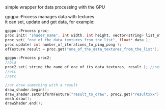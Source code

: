 simple wrapper for data processing with the GPU  

gpgpu::Process manages data with textures  
it can set, update and get data, for example:  

```cpp
gpgpu::Process proc;  
proc.init( "shader_name", int width, int height, vector<string> list_of_data_texture_names_on_the_shader );  
proc.set( "one_of_the_data_textures_from_the_list", float* data );  
proc.update( int number_of_iterations_to_ping_pong );  
ofTexture result = proc.get("one_of_the_data_textures_from_the_list");  

gpgpu::Process proc2;  
//bla  
proc2.set( string the_name_of_one_of_its_data_textures, result ); //set this data from a texture  
//etc  
//etc  

//or draw something with a result  
draw_shader.begin();  
draw_shader.setUniformTexture("result_to_draw", proc2.get("resultxxx"), procxxx.get_data_idx("resultxxx"));  
mesh.draw();  
drawShader.end();  
```
